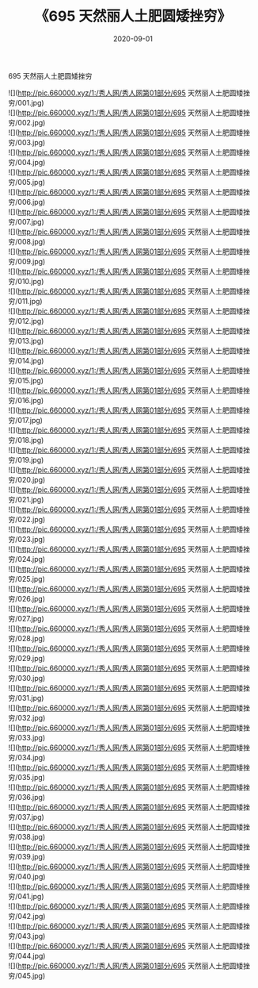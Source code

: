 ﻿---
layout: post
title:  《695 天然丽人土肥圆矮挫穷》
date:   2020-09-01
img: http://pic.660000.xyz/1:/秀人网/秀人网第01部分/695 天然丽人土肥圆矮挫穷/000.jpg
categories: [美女, 清纯, 唯美]
---

695 天然丽人土肥圆矮挫穷

  ![](http://pic.660000.xyz/1:/秀人网/秀人网第01部分/695 天然丽人土肥圆矮挫穷/001.jpg) <br> ![](http://pic.660000.xyz/1:/秀人网/秀人网第01部分/695 天然丽人土肥圆矮挫穷/002.jpg) <br> ![](http://pic.660000.xyz/1:/秀人网/秀人网第01部分/695 天然丽人土肥圆矮挫穷/003.jpg) <br> ![](http://pic.660000.xyz/1:/秀人网/秀人网第01部分/695 天然丽人土肥圆矮挫穷/004.jpg) <br> ![](http://pic.660000.xyz/1:/秀人网/秀人网第01部分/695 天然丽人土肥圆矮挫穷/005.jpg) <br> ![](http://pic.660000.xyz/1:/秀人网/秀人网第01部分/695 天然丽人土肥圆矮挫穷/006.jpg) <br> ![](http://pic.660000.xyz/1:/秀人网/秀人网第01部分/695 天然丽人土肥圆矮挫穷/007.jpg) <br> ![](http://pic.660000.xyz/1:/秀人网/秀人网第01部分/695 天然丽人土肥圆矮挫穷/008.jpg) <br> ![](http://pic.660000.xyz/1:/秀人网/秀人网第01部分/695 天然丽人土肥圆矮挫穷/009.jpg) <br> ![](http://pic.660000.xyz/1:/秀人网/秀人网第01部分/695 天然丽人土肥圆矮挫穷/010.jpg) <br> ![](http://pic.660000.xyz/1:/秀人网/秀人网第01部分/695 天然丽人土肥圆矮挫穷/011.jpg) <br> ![](http://pic.660000.xyz/1:/秀人网/秀人网第01部分/695 天然丽人土肥圆矮挫穷/012.jpg) <br> ![](http://pic.660000.xyz/1:/秀人网/秀人网第01部分/695 天然丽人土肥圆矮挫穷/013.jpg) <br> ![](http://pic.660000.xyz/1:/秀人网/秀人网第01部分/695 天然丽人土肥圆矮挫穷/014.jpg) <br> ![](http://pic.660000.xyz/1:/秀人网/秀人网第01部分/695 天然丽人土肥圆矮挫穷/015.jpg) <br> ![](http://pic.660000.xyz/1:/秀人网/秀人网第01部分/695 天然丽人土肥圆矮挫穷/016.jpg) <br> ![](http://pic.660000.xyz/1:/秀人网/秀人网第01部分/695 天然丽人土肥圆矮挫穷/017.jpg) <br> ![](http://pic.660000.xyz/1:/秀人网/秀人网第01部分/695 天然丽人土肥圆矮挫穷/018.jpg) <br> ![](http://pic.660000.xyz/1:/秀人网/秀人网第01部分/695 天然丽人土肥圆矮挫穷/019.jpg) <br> ![](http://pic.660000.xyz/1:/秀人网/秀人网第01部分/695 天然丽人土肥圆矮挫穷/020.jpg) <br> ![](http://pic.660000.xyz/1:/秀人网/秀人网第01部分/695 天然丽人土肥圆矮挫穷/021.jpg) <br> ![](http://pic.660000.xyz/1:/秀人网/秀人网第01部分/695 天然丽人土肥圆矮挫穷/022.jpg) <br> ![](http://pic.660000.xyz/1:/秀人网/秀人网第01部分/695 天然丽人土肥圆矮挫穷/023.jpg) <br> ![](http://pic.660000.xyz/1:/秀人网/秀人网第01部分/695 天然丽人土肥圆矮挫穷/024.jpg) <br> ![](http://pic.660000.xyz/1:/秀人网/秀人网第01部分/695 天然丽人土肥圆矮挫穷/025.jpg) <br> ![](http://pic.660000.xyz/1:/秀人网/秀人网第01部分/695 天然丽人土肥圆矮挫穷/026.jpg) <br> ![](http://pic.660000.xyz/1:/秀人网/秀人网第01部分/695 天然丽人土肥圆矮挫穷/027.jpg) <br> ![](http://pic.660000.xyz/1:/秀人网/秀人网第01部分/695 天然丽人土肥圆矮挫穷/028.jpg) <br> ![](http://pic.660000.xyz/1:/秀人网/秀人网第01部分/695 天然丽人土肥圆矮挫穷/029.jpg) <br> ![](http://pic.660000.xyz/1:/秀人网/秀人网第01部分/695 天然丽人土肥圆矮挫穷/030.jpg) <br> ![](http://pic.660000.xyz/1:/秀人网/秀人网第01部分/695 天然丽人土肥圆矮挫穷/031.jpg) <br> ![](http://pic.660000.xyz/1:/秀人网/秀人网第01部分/695 天然丽人土肥圆矮挫穷/032.jpg) <br> ![](http://pic.660000.xyz/1:/秀人网/秀人网第01部分/695 天然丽人土肥圆矮挫穷/033.jpg) <br> ![](http://pic.660000.xyz/1:/秀人网/秀人网第01部分/695 天然丽人土肥圆矮挫穷/034.jpg) <br> ![](http://pic.660000.xyz/1:/秀人网/秀人网第01部分/695 天然丽人土肥圆矮挫穷/035.jpg) <br> ![](http://pic.660000.xyz/1:/秀人网/秀人网第01部分/695 天然丽人土肥圆矮挫穷/036.jpg) <br> ![](http://pic.660000.xyz/1:/秀人网/秀人网第01部分/695 天然丽人土肥圆矮挫穷/037.jpg) <br> ![](http://pic.660000.xyz/1:/秀人网/秀人网第01部分/695 天然丽人土肥圆矮挫穷/038.jpg) <br> ![](http://pic.660000.xyz/1:/秀人网/秀人网第01部分/695 天然丽人土肥圆矮挫穷/039.jpg) <br> ![](http://pic.660000.xyz/1:/秀人网/秀人网第01部分/695 天然丽人土肥圆矮挫穷/040.jpg) <br> ![](http://pic.660000.xyz/1:/秀人网/秀人网第01部分/695 天然丽人土肥圆矮挫穷/041.jpg) <br> ![](http://pic.660000.xyz/1:/秀人网/秀人网第01部分/695 天然丽人土肥圆矮挫穷/042.jpg) <br> ![](http://pic.660000.xyz/1:/秀人网/秀人网第01部分/695 天然丽人土肥圆矮挫穷/043.jpg) <br> ![](http://pic.660000.xyz/1:/秀人网/秀人网第01部分/695 天然丽人土肥圆矮挫穷/044.jpg) <br> ![](http://pic.660000.xyz/1:/秀人网/秀人网第01部分/695 天然丽人土肥圆矮挫穷/045.jpg) <br>